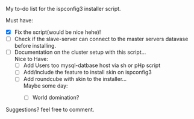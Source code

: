 My to-do list for the ispconfig3 installer script.

 Must have:</br>
  - [x] Fix the script(would be nice hehe)!
  - [ ] Check if the slave-server can connect to the master servers datavase before installing.
  - [ ] Documentation on the cluster setup with this script...
   </br>Nice to Have:
      - [ ] Add Users too mysql-datbase host via sh or pHp script
      - [ ] Add/include the feature to install skin on ispconfig3
      - [ ] Add roundcube with skin to the installer... 
    </br>Maybe some day:
        - [ ] World domination?
        

Suggestions? feel free to comment.
